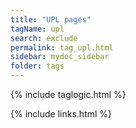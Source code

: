 ```yaml
---
title: "UPL pages"
tagName: upl
search: exclude
permalink: tag_upl.html
sidebar: mydoc_sidebar
folder: tags
---
```

{% include taglogic.html %}

{% include links.html %}
